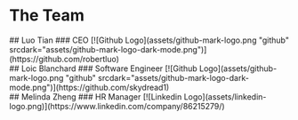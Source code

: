# The Team
<div class="members">
<div>
## Luo Tian
### CEO
[![Github Logo](assets/github-mark-logo.png "github" srcdark="assets/github-mark-logo-dark-mode.png")](https://github.com/robertluo)
</div>
<div>
## Loic Blanchard
### Software Engineer
[![Github Logo](assets/github-mark-logo.png "github" srcdark="assets/github-mark-logo-dark-mode.png")](https://github.com/skydread1)
</div>
<div>
## Melinda Zheng
### HR Manager
[![Linkedin Logo](assets/linkedin-logo.png)](https://www.linkedin.com/company/86215279/)
</div>
</div>